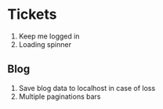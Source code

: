 # Tickets

1. Keep me logged in
2. Loading spinner

## Blog

1. Save blog data to localhost in case of loss
2. Multiple paginations bars
